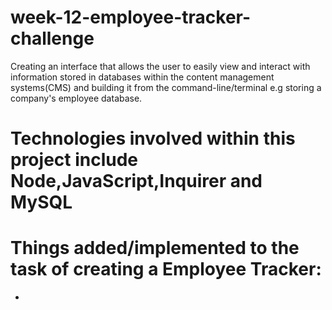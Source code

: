 # week-12-employee-tracker-challenge

Creating an interface that allows the user to easily view and interact with information stored in databases within the content management systems(CMS) and building it from the command-line/terminal e.g storing a company's employee database.

# Technologies involved within this project include Node,JavaScript,Inquirer and MySQL

# Things added/implemented to the task of creating a Employee Tracker:

- 